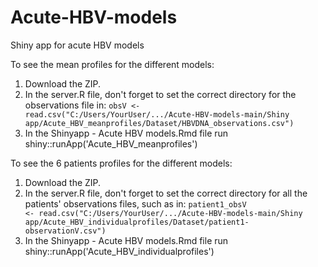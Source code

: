 # Acute-HBV-models
Shiny app for acute HBV models

To see the mean profiles for the different models: 
1. Download the ZIP.
2. In the server.R file, don't forget to set the correct directory for the observations file in:
   <code>obsV <- read.csv("C:/Users/YourUser/.../Acute-HBV-models-main/Shiny app/Acute_HBV_meanprofiles/Dataset/HBVDNA_observations.csv")</code>
3. In the Shinyapp - Acute HBV models.Rmd file run shiny::runApp('Acute_HBV_meanprofiles')

To see the 6 patients profiles for the different models:  
1. Download the ZIP.
2. In the server.R file, don't forget to set the correct directory for all the patients' observations files, such as in:
   <code>patient1_obsV <- read.csv("C:/Users/YourUser/.../Acute-HBV-models-main/Shiny app/Acute_HBV_individualprofiles/Dataset/patient1-observationV.csv")</code>
3. In the Shinyapp - Acute HBV models.Rmd file run shiny::runApp('Acute_HBV_individualprofiles')

